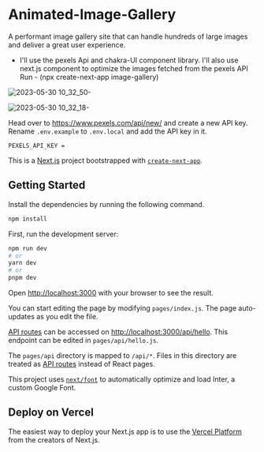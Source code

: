 # Animated-Image-Gallery
A performant image gallery site that can handle hundreds of large images and deliver a great user experience.
- I'll use the pexels Api and chakra-UI component library. I'll also use next.js component to optimize the images fetched from the pexels API
Run - (npx create-next-app image-gallery)


![2023-05-30 10_32_50-](https://github.com/Marx-wrld/Animated-Image-Gallery/assets/105711066/29118daf-5d4d-4995-88fe-45ae1d48ca43)

![2023-05-30 10_32_18-](https://github.com/Marx-wrld/Animated-Image-Gallery/assets/105711066/feb082dc-4f0d-4e09-8219-e57f5f29325f)

Head over to https://www.pexels.com/api/new/ and create a new API key. Rename `.env.example` to `.env.local` and add the API key in it.

```
PEXELS_API_KEY = 
```
This is a [Next.js](https://nextjs.org/) project bootstrapped with [`create-next-app`](https://github.com/vercel/next.js/tree/canary/packages/create-next-app).

## Getting Started

Install the dependencies by running the following command.

```bash
npm install
```
First, run the development server:

```bash
npm run dev
# or
yarn dev
# or
pnpm dev
```

Open [http://localhost:3000](http://localhost:3000) with your browser to see the result.

You can start editing the page by modifying `pages/index.js`. The page auto-updates as you edit the file.

[API routes](https://nextjs.org/docs/api-routes/introduction) can be accessed on [http://localhost:3000/api/hello](http://localhost:3000/api/hello). This endpoint can be edited in `pages/api/hello.js`.

The `pages/api` directory is mapped to `/api/*`. Files in this directory are treated as [API routes](https://nextjs.org/docs/api-routes/introduction) instead of React pages.

This project uses [`next/font`](https://nextjs.org/docs/basic-features/font-optimization) to automatically optimize and load Inter, a custom Google Font.

## Deploy on Vercel

The easiest way to deploy your Next.js app is to use the [Vercel Platform](https://vercel.com/import?utm_medium=default-template&filter=next.js&utm_source=create-next-app&utm_campaign=create-next-app-readme) from the creators of Next.js.
